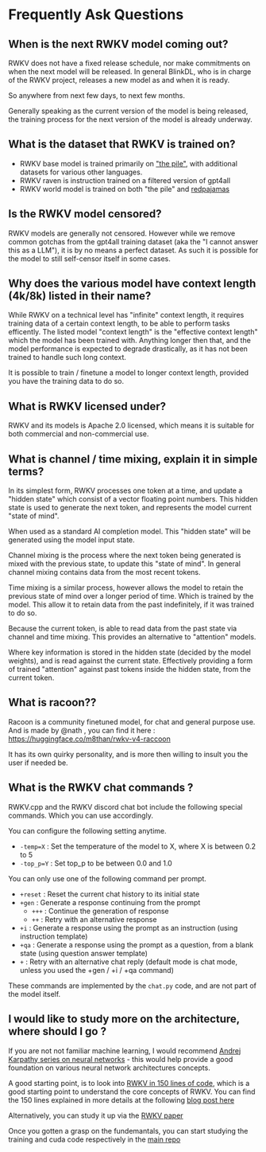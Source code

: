 # Frequently Ask Questions

## When is the next RWKV model coming out?

RWKV does not have a fixed release schedule, nor make commitments on when the next model will be released. In general BlinkDL, who is in charge of the RWKV project, releases a new model as and when it is ready.

So anywhere from next few days, to next few months.

Generally speaking as the current version of the model is being released, the training process for the next version of the model is already underway.

## What is the dataset that RWKV is trained on?

- RWKV base model is trained primarily on ["the pile"](https://pile.eleuther.ai/), with additional datasets for various other languages.
- RWKV raven is instruction trained on a filtered version of gpt4all
- RWKV world model is trained on both "the pile" and [redpajamas](https://github.com/togethercomputer/RedPajama-Data)

## Is the RWKV model censored?

RWKV models are generally not censored. However while we remove common gotchas from the gpt4all training dataset (aka the "I cannot answer this as a LLM"), it is by no means a perfect dataset. As such it is possible for the model to still self-censor itself in some cases.

## Why does the various model have context length (4k/8k) listed in their name? 

While RWKV on a technical level has "infinite" context length, it requires training data of a certain context length, to be able to perform tasks efficently. The listed model "context length" is the "effective context length" which the model has been trained with. Anything longer then that, and the model performance is expected to degrade drastically, as it has not been trained to handle such long context.

It is possible to train / finetune a model to longer context length, provided you have the training data to do so.

## What is RWKV licensed under?

RWKV and its models is Apache 2.0 licensed, which means it is suitable for both commercial and non-commercial use.

## What is channel / time mixing, explain it in simple terms?

In its simplest form, RWKV processes one token at a time, and update a "hidden state" which consist of a vector floating point numbers. This hidden state is used to generate the next token, and represents the model current "state of mind".

When used as a standard AI completion model. This "hidden state" will be generated using the model input state.

Channel mixing is the process where the next token being generated is mixed with the previous state, to update this "state of mind". In general channel mixing contains data from the most recent tokens.

Time mixing is a similar process, however allows the model to retain the previous state of mind over a longer period of time. Which is trained by the model. This allow it to retain data from the past indefinitely, if it was trained to do so.

Because the current token, is able to read data from the past state via channel and time mixing. This provides an alternative to "attention" models. 

Where key information is stored in the hidden state (decided by the model weights), and is read against the current state. Effectively providing a form of trained "attention" against past tokens inside the hidden state, from the current token.

## What is racoon??

Racoon is a community finetuned model, for chat and general purpose use. And is made by @nath , you can find it here : https://huggingface.co/m8than/rwkv-v4-raccoon

It has its own quirky personality, and is more then willing to insult you the user if needed be.

## What is the RWKV chat commands ?

RWKV.cpp and the RWKV discord chat bot include the following special commands. Which you can use accordingly.

You can configure the following setting anytime.

- `-temp=X` : Set the temperature of the model to X, where X is between 0.2 to 5
- `-top_p=Y` : Set top_p to be between 0.0 and 1.0

You can only use one of the following command per prompt.

- `+reset` : Reset the current chat history to its initial state
- `+gen` : Generate a response continuing from the prompt
    - `+++` : Continue the generation of response
    - `++` : Retry with an alternative response
- `+i` : Generate a response using the prompt as an instruction (using instruction template)
- `+qa` : Generate a response using the prompt as a question, from a blank state (using question answer template)
- `+` : Retry with an alternative chat reply (default mode is chat mode, unless you used the +gen / +i / +qa command)

These commands are implemented by the `chat.py` code, and are not part of the model itself.

## I would like to study more on the architecture, where should I go ?

If you are not not familiar machine learning, I would recommend [Andrej Karpathy series on neural networks](https://www.youtube.com/watch?v=VMj-3S1tku0&list=PLAqhIrjkxbuWI23v9cThsA9GvCAUhRvKZ&ab_channel=AndrejKarpathy) - this would help provide a good foundation on various neural network architectures concepts.

A good starting point, is to look into [RWKV in 150 lines of code](https://github.com/BlinkDL/ChatRWKV/blob/main/RWKV_in_150_lines.py), which is a good starting point to understand the core concepts of RWKV. You can find the 150 lines explained in more details at the following [blog post here](https://johanwind.github.io/2023/03/23/rwkv_details.html)

Alternatively, you can study it up via the [RWKV paper](https://arxiv.org/abs/2305.13048)

Once you gotten a grasp on the fundemantals, you can start studying the training and cuda code respectively in the [main repo](https://github.com/BlinkDL/RWKV-LM)